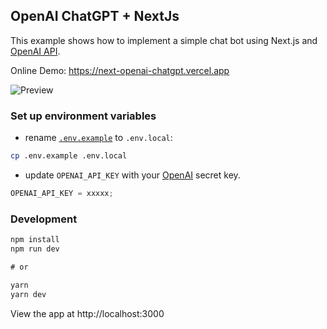 ## OpenAI ChatGPT + NextJs

This example shows how to implement a simple chat bot using Next.js and [OpenAI API](https://beta.openai.com/docs/api-reference/completions/create).

Online Demo: https://next-openai-chatgpt.vercel.app

![Preview](preview.png)

### Set up environment variables

- rename [`.env.example`](.env.example) to `.env.local`:

```bash
cp .env.example .env.local
```

- update `OPENAI_API_KEY` with your [OpenAI](https://beta.openai.com/account/api-keys) secret key.

```js
OPENAI_API_KEY = xxxxx;
```

### Development

```js
npm install
npm run dev

# or

yarn
yarn dev
```

View the app at http://localhost:3000
